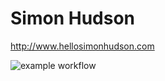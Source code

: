 # Simon Hudson

http://www.hellosimonhudson.com

![example workflow](https://github.com/simonhudson/personal/actions/workflows/node.js.yml/badge.svg)
